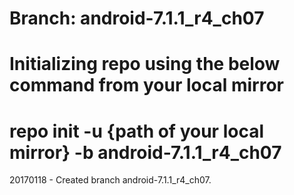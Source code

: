 # Branch: android-7.1.1_r4_ch07
# Initializing repo using the below command from your local mirror
# repo init -u {path of your local mirror} -b android-7.1.1_r4_ch07

20170118 - Created branch android-7.1.1_r4_ch07.
